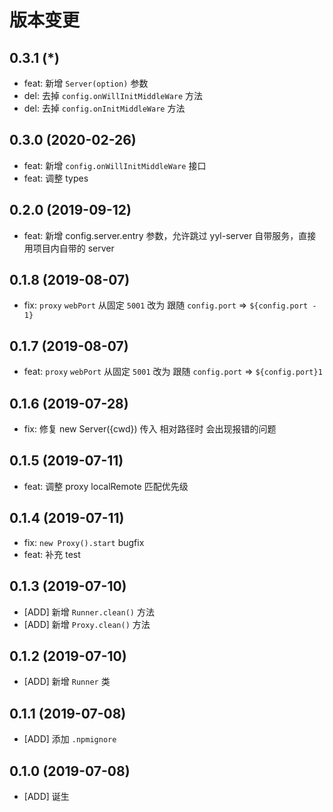 # 版本变更
## 0.3.1 (*)
* feat: 新增 `Server(option)` 参数
* del: 去掉 `config.onWillInitMiddleWare` 方法
* del: 去掉 `config.onInitMiddleWare` 方法

## 0.3.0 (2020-02-26)
* feat: 新增 `config.onWillInitMiddleWare` 接口
* feat: 调整 types 

## 0.2.0 (2019-09-12)
* feat: 新增 config.server.entry 参数，允许跳过 yyl-server 自带服务，直接用项目内自带的 server

## 0.1.8 (2019-08-07)
* fix: `proxy` `webPort` 从固定 `5001` 改为 跟随 `config.port` => `${config.port - 1}`

## 0.1.7 (2019-08-07)
* feat: `proxy` `webPort` 从固定 `5001` 改为 跟随 `config.port` => `${config.port}1`

## 0.1.6 (2019-07-28)
* fix: 修复 new Server({cwd}) 传入 相对路径时 会出现报错的问题

## 0.1.5 (2019-07-11)
* feat: 调整 proxy localRemote 匹配优先级

## 0.1.4 (2019-07-11)
* fix: `new Proxy().start` bugfix
* feat: 补充 test

## 0.1.3 (2019-07-10)
* [ADD] 新增 `Runner.clean()` 方法
* [ADD] 新增 `Proxy.clean()` 方法

## 0.1.2 (2019-07-10)
* [ADD] 新增 `Runner` 类

## 0.1.1 (2019-07-08)
* [ADD] 添加 `.npmignore`
## 0.1.0 (2019-07-08)
* [ADD] 诞生